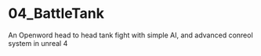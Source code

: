 # 04_BattleTank
An Openword head to head tank fight with simple AI, and advanced conreol system in unreal 4
